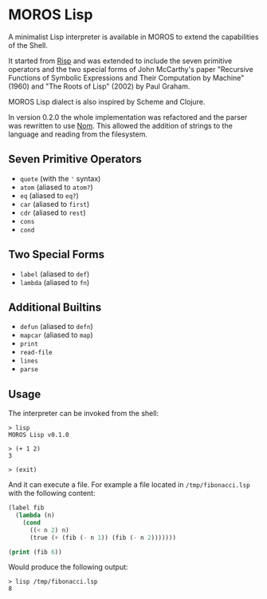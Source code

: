 # MOROS Lisp

A minimalist Lisp interpreter is available in MOROS to extend the capabilities
of the Shell.

It started from [Risp](https://github.com/stopachka/risp) and was extended to
include the seven primitive operators and the two special forms of John
McCarthy's paper "Recursive Functions of Symbolic Expressions and Their
Computation by Machine" (1960) and "The Roots of Lisp" (2002) by Paul Graham.

MOROS Lisp dialect is also inspired by Scheme and Clojure.

In version 0.2.0 the whole implementation was refactored and the parser was
rewritten to use [Nom](https://github.com/Geal/nom). This allowed the addition
of strings to the language and reading from the filesystem.

## Seven Primitive Operators
- `quote` (with the `'` syntax)
- `atom` (aliased to `atom?`)
- `eq` (aliased to `eq?`)
- `car` (aliased to `first`)
- `cdr` (aliased to `rest`)
- `cons`
- `cond`

## Two Special Forms
- `label` (aliased to `def`)
- `lambda` (aliased to `fn`)

## Additional Builtins
- `defun` (aliased to `defn`)
- `mapcar` (aliased to `map`)
- `print`
- `read-file`
- `lines`
- `parse`

## Usage

The interpreter can be invoked from the shell:

```
> lisp
MOROS Lisp v0.1.0

> (+ 1 2)
3

> (exit)
```

And it can execute a file. For example a file located in `/tmp/fibonacci.lsp`
with the following content:

```lisp
(label fib
  (lambda (n)
    (cond
      ((< n 2) n)
      (true (+ (fib (- n 1)) (fib (- n 2)))))))

(print (fib 6))
```

Would produce the following output:

```
> lisp /tmp/fibonacci.lsp
8
```
